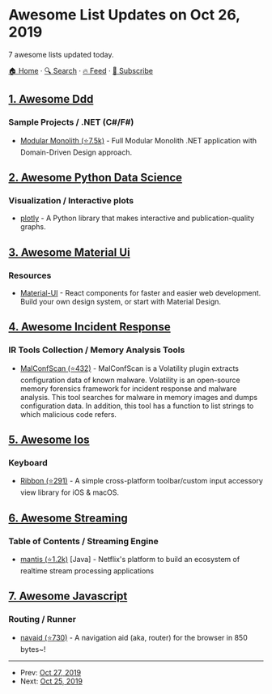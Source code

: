 # Awesome List Updates on Oct 26, 2019

7 awesome lists updated today.

[🏠 Home](/README.md) · [🔍 Search](https://test.trackawesomelist.com/search/) · [🔥 Feed](https://test.trackawesomelist.com/feed.xml) · [📮 Subscribe](https://trackawesomelist.us17.list-manage.com/subscribe?u=d2f0117aa829c83a63ec63c2f&id=36a103854c)



## [1. Awesome Ddd](/content/heynickc/awesome-ddd/README.md)

### Sample Projects / .NET (C#/F#)

*   [Modular Monolith (⭐7.5k)](https://github.com/kgrzybek/modular-monolith-with-ddd) - Full Modular Monolith .NET application with Domain-Driven Design approach.

## [2. Awesome Python Data Science](/content/krzjoa/awesome-python-data-science/README.md)

### Visualization / Interactive plots

*   [plotly](https://plot.ly/python/) - A Python library that makes interactive and publication-quality graphs.

## [3. Awesome Material Ui](/content/nadunindunil/awesome-material-ui/README.md)

### Resources

*   [Material-UI](https://material-ui.com/) - React components for faster and easier web development. Build your own design system, or start with Material Design.

## [4. Awesome Incident Response](/content/meirwah/awesome-incident-response/README.md)

### IR Tools Collection / Memory Analysis Tools

*   [MalConfScan (⭐432)](https://github.com/JPCERTCC/MalConfScan) - MalConfScan is a Volatility plugin extracts configuration data of known malware. Volatility is an open-source memory forensics framework for incident response and malware analysis. This tool searches for malware in memory images and dumps configuration data. In addition, this tool has a function to list strings to which malicious code refers.

## [5. Awesome Ios](/content/vsouza/awesome-ios/README.md)

### Keyboard

*   [Ribbon (⭐291)](https://github.com/chriszielinski/Ribbon) - A simple cross-platform toolbar/custom input accessory view library for iOS & macOS.

## [6. Awesome Streaming](/content/manuzhang/awesome-streaming/README.md)

### Table of Contents / Streaming Engine

*   [mantis (⭐1.2k)](https://github.com/Netflix/mantis) \[Java] - Netflix's platform to build an ecosystem of realtime stream processing applications

## [7. Awesome Javascript](/content/sorrycc/awesome-javascript/README.md)

### Routing / Runner

*   [navaid (⭐730)](https://github.com/lukeed/navaid) - A navigation aid (aka, router) for the browser in 850 bytes\~!

---

- Prev: [Oct 27, 2019](/content/2019/10/27/README.md)
- Next: [Oct 25, 2019](/content/2019/10/25/README.md)